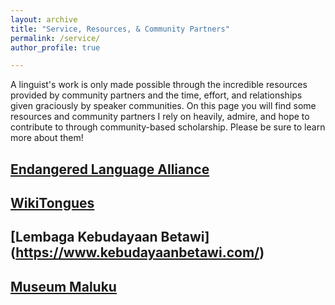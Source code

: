 ```yaml
---
layout: archive
title: "Service, Resources, & Community Partners"
permalink: /service/
author_profile: true

---
```

A linguist's work is only made possible through the incredible resources provided by community partners and the time, effort, and relationships given graciously by speaker communities. On this page you will find some resources and community partners I rely on heavily, admire, and hope to contribute to through community-based scholarship. Please be sure to learn more about them! 

## [Endangered Language Alliance](https://www.elalliance.org/) ## 

## [WikiTongues](https://wikitongues.org/) ## 

## [Lembaga Kebudayaan Betawi] (https://www.kebudayaanbetawi.com/) ##

## [Museum Maluku](https://museum-maluku.nl/) ## 
